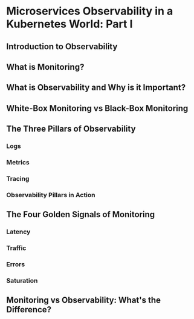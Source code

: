# Microservices Observability in a Kubernetes World: Part I


## Introduction to Observability


## What is Monitoring?


## What is Observability and Why is it Important?


## White-Box Monitoring vs Black-Box Monitoring


## The Three Pillars of Observability


### Logs


### Metrics


### Tracing


### Observability Pillars in Action


## The Four Golden Signals of Monitoring


### Latency


### Traffic


### Errors


### Saturation


## Monitoring vs Observability: What's the Difference?